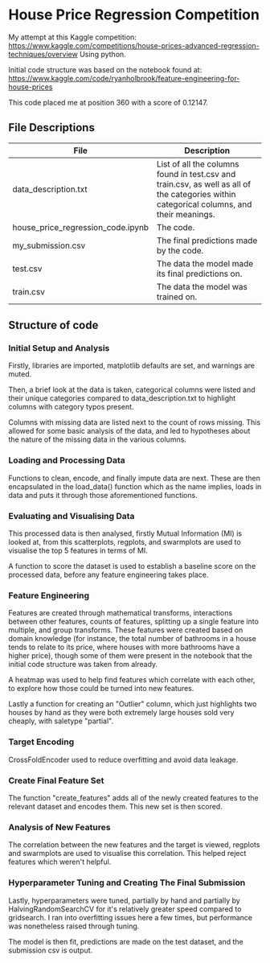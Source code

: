 # House Price Regression Competition
My attempt at this Kaggle competition: https://www.kaggle.com/competitions/house-prices-advanced-regression-techniques/overview
Using python.

Initial code structure was based on the notebook found at: https://www.kaggle.com/code/ryanholbrook/feature-engineering-for-house-prices


This code placed me at position 360 with a score of 0.12147.

## File Descriptions
| File | Description |
| --- | --- |
| data_description.txt | List of all the columns found in test.csv and train.csv, as well as all of the categories within categorical columns, and their meanings. |
| house_price_regression_code.ipynb | The code. |
| my_submission.csv | The final predictions made by the code. |
| test.csv | The data the model made its final predictions on. |
| train.csv| The data the model was trained on. |

## Structure of code
### Initial Setup and Analysis
Firstly, libraries are imported, matplotlib defaults are set, and warnings are muted.

Then, a brief look at the data is taken, categorical columns were listed and their unique categories compared to data_description.txt to highlight columns with category typos present.

Columns with missing data are listed next to the count of rows missing. This allowed for some basic analysis of the data, and led to hypotheses about the nature of the missing data in the various columns.

### Loading and Processing Data
Functions to clean, encode, and finally impute data are next. These are then encapsulated in the load_data() function which as the name implies, loads in data and puts it through those aforementioned functions.

### Evaluating and Visualising Data
This processed data is then analysed, firstly Mutual Information (MI) is looked at, from this scatterplots, regplots, and swarmplots are used to visualise the top 5 features in terms of MI.

A function to score the dataset is used to establish a baseline score on the processed data, before any feature engineering takes place.

### Feature Engineering
Features are created through mathematical transforms, interactions between other features, counts of features, splitting up a single feature into multiple, and group transforms.
These features were created based on domain knowledge (for instance, the total number of bathrooms in a house tends to relate to its price, where houses with more bathrooms have a higher price),
though some of them were present in the notebook that the initial code structure was taken from already.

A heatmap was used to help find features which correlate with each other, to explore how those could be turned into new features.

Lastly a function for creating an "Outlier" column, which just highlights two houses by hand as they were both extremely large houses sold very cheaply, with saletype "partial".

### Target Encoding
CrossFoldEncoder used to reduce overfitting and avoid data leakage.

### Create Final Feature Set
The function "create_features" adds all of the newly created features to the relevant dataset and encodes them.
This new set is then scored.

### Analysis of New Features
The correlation between the new features and the target is viewed, regplots and swarmplots are used to visualise this correlation.
This helped reject features which weren't helpful.

### Hyperparameter Tuning and Creating The Final Submission
Lastly, hyperparameters were tuned, partially by hand and partially by HalvingRandomSearchCV for it's relatively greater speed compared to gridsearch.
I ran into overfitting issues here a few times, but performance was nonetheless raised through tuning.

The model is then fit, predictions are made on the test dataset, and the submission csv is output.
